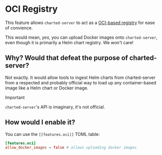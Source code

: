 # OCI Registry

This feature allows `charted-server` to act as a [OCI-based registry](https://github.com/opencontainers/distribution-spec/blob/main/spec.md) for ease of convience.

This would mean, _yes_, you can upload Docker images onto `charted-server`, even though it is primarily a Helm chart registry. We won't care!

## Why? Would that defeat the purpose of charted-server?

Not exactly. It would allow tools to ingest Helm charts from charted-server from a respected and probably official way to load up any container-based image like a Helm chart or Docker image.

<!-- prettier-ignore -->
> [!IMPORTANT]
> `charted-server`'s API is imaginary, it's not official.

## How would I enable it?

You can use the `[[features.oci]]` TOML table:

```toml
[features.oci]
allow_docker_images = false # allows uploading docker images
```
